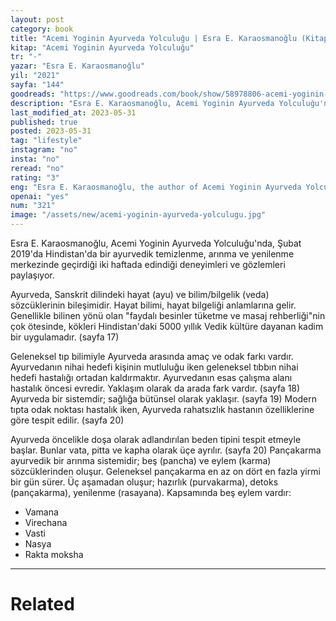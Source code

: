 ```yaml
---
layout: post
category: book
title: "Acemi Yoginin Ayurveda Yolculuğu | Esra E. Karaosmanoğlu (Kitap)"
kitap: "Acemi Yoginin Ayurveda Yolculuğu"
tr: "-"
yazar: "Esra E. Karaosmanoğlu"
yil: "2021"
sayfa: "144"
goodreads: "https://www.goodreads.com/book/show/58978806-acemi-yoginin-ayurveda-yolculugu"
description: "Esra E. Karaosmanoğlu, Acemi Yoginin Ayurveda Yolculuğu'nda, Şubat 2019'da Hindistan'da bir ayurvedik temizlenme, arınma ve yenilenme merkezinde geçirdiği iki haftada edindiği deneyimleri ve gözlemleri paylaşıyor."
last_modified_at: 2023-05-31
published: true
posted: 2023-05-31
tag: "lifestyle" 
instagram: "no"
insta: "no"
reread: "no"
rating: "3"
eng: "Esra E. Karaosmanoğlu, the author of Acemi Yoginin Ayurveda Yolculuğu, slightly delves into the principles and practices of Ayurveda, an ancient Indian system of holistic healing. She shared her observations and experience at an Ayurvedic centre in Bangalore in February 2019. "
openai: "yes"
num: "321"
image: "/assets/new/acemi-yoginin-ayurveda-yolculugu.jpg"
---
```

Esra E. Karaosmanoğlu, Acemi Yoginin Ayurveda Yolculuğu'nda, Şubat 2019'da Hindistan'da bir ayurvedik temizlenme, arınma ve yenilenme merkezinde geçirdiği iki haftada edindiği deneyimleri ve gözlemleri paylaşıyor.

Ayurveda, Sanskrit dilindeki hayat (ayu) ve bilim/bilgelik (veda) sözcüklerinin bileşimidir. Hayat bilimi, hayat bilgeliği anlamlarına gelir. Genellikle bilinen yönü olan "faydalı besinler tüketme ve masaj rehberliği"nin çok ötesinde, kökleri Hindistan'daki 5000 yıllık Vedik kültüre dayanan kadim bir uygulamadır. (sayfa 17)

Geleneksel tıp bilimiyle Ayurveda arasında amaç ve odak farkı vardır. Ayurvedanın nihai hedefi kişinin mutluluğu iken geleneksel tıbbın nihai hedefi hastalığı ortadan kaldırmaktır. Ayurvedanın esas çalışma alanı hastalık öncesi evredir. Yaklaşım olarak da arada fark vardır. (sayfa 18) Ayurveda bir sistemdir; sağlığa bütünsel olarak yaklaşır. (sayfa 19) Modern tıpta odak noktası hastalık iken, Ayurveda rahatsızlık hastanın özelliklerine göre tespit edilir. (sayfa 20)

Ayurveda öncelikle doşa olarak adlandırılan beden tipini tespit etmeyle başlar. Bunlar vata, pitta ve kapha olarak üçe ayrılır. (sayfa 20) Pançakarma ayurvedik bir arınma sistemidir; beş (pancha) ve eylem (karma) sözcüklerinden oluşur. Geleneksel pançakarma en az on dört en fazla yirmi bir gün sürer. Üç aşamadan oluşur; hazırlık (purvakarma), detoks (pançakarma), yenilenme (rasayana). Kapsamında beş eylem vardır:
- Vamana
- Virechana
- Vasti
- Nasya
- Rakta moksha






---
# Related